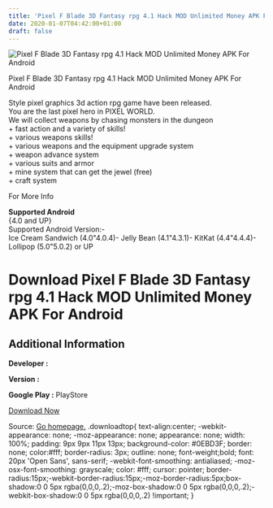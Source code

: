 ```yaml
---
title: 'Pixel F Blade 3D Fantasy rpg 4.1 Hack MOD Unlimited Money APK For Android'
date: 2020-01-07T04:42:00+01:00
draft: false
---
```


![Pixel F Blade 3D Fantasy rpg 4.1 Hack MOD Unlimited Money APK For Android](https://i0.wp.com/apkhome.net/wp-content/uploads/2017/05/Pixel-F-Blade-3D-Fantasy-rpg-4.1.png "Pixel F Blade 3D Fantasy rpg 4.1 Hack MOD Unlimited Money APK For Android")

  

Pixel F Blade 3D Fantasy rpg 4.1 Hack MOD Unlimited Money APK For Android

Style pixel graphics 3d action rpg game have been released.  
You are the last pixel hero in PIXEL WORLD.  
We will collect weapons by chasing monsters in the dungeon  
\+ fast action and a variety of skills!  
\+ various weapons skills!  
\+ various weapons and the equipment upgrade system  
\+ weapon advance system  
\+ various suits and armor  
\+ mine system that can get the jewel (free)  
\+ craft system

For More Info

**Supported Android**  
{4.0 and UP}  
Supported Android Version:-  
Ice Cream Sandwich (4.0"4.0.4)- Jelly Bean (4.1"4.3.1)- KitKat (4.4"4.4.4)- Lollipop (5.0"5.0.2) or UP

Download Pixel F Blade 3D Fantasy rpg 4.1 Hack MOD Unlimited Money APK For Android
==================================================================================

Additional Information
----------------------

**Developer :**

**Version :**

**Google Play :** PlayStore

  

[Download Now](https://store4app.co/post/pixel-f-blade-3d-fantasy-rpg-4-1-hack-mod-unlimited-money-apk-for-android_1573671899)

  
Source: [Go homepage.](https://store4app.co/post/pixel-f-blade-3d-fantasy-rpg-4-1-hack-mod-unlimited-money-apk-for-android_1573671899) .downloadtop{ text-align:center; -webkit-appearance: none; -moz-appearance: none; appearance: none; width: 100%; padding: 9px 9px 11px 13px; background-color: #0EBD3F; border: none; color:#fff; border-radius: 3px; outline: none; font-weight;bold; font: 20px 'Open Sans', sans-serif; -webkit-font-smoothing: antialiased; -moz-osx-font-smoothing: grayscale; color: #fff; cursor: pointer; border-radius:15px;-webkit-border-radius:15px;-moz-border-radius:5px;box-shadow:0 0 5px rgba(0,0,0,.2);-moz-box-shadow:0 0 5px rgba(0,0,0,.2);-webkit-box-shadow:0 0 5px rgba(0,0,0,.2) !important; }